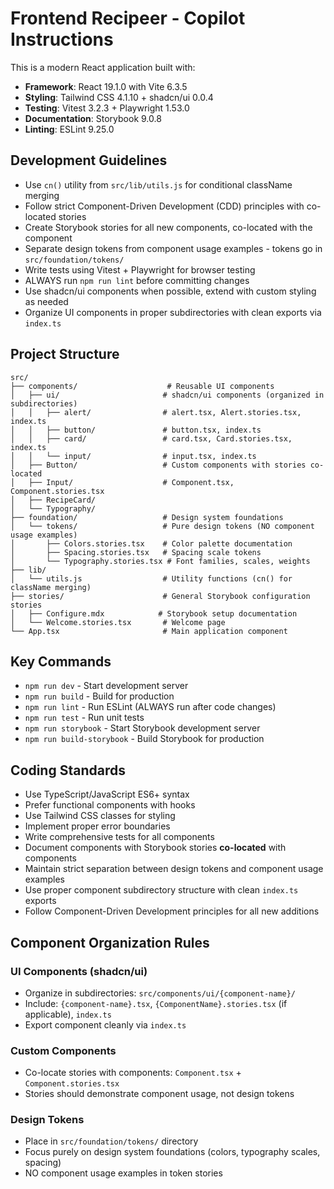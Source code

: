 <!-- Use this file to provide workspace-specific custom instructions to Copilot. For more details, visit https://code.visualstudio.com/docs/copilot/copilot-customization#_use-a-githubcopilotinstructionsmd-file -->

# Frontend Recipeer - Copilot Instructions

This is a modern React application built with:
- **Framework**: React 19.1.0 with Vite 6.3.5
- **Styling**: Tailwind CSS 4.1.10 + shadcn/ui 0.0.4
- **Testing**: Vitest 3.2.3 + Playwright 1.53.0
- **Documentation**: Storybook 9.0.8
- **Linting**: ESLint 9.25.0

## Development Guidelines

- Use `cn()` utility from `src/lib/utils.js` for conditional className merging
- Follow strict Component-Driven Development (CDD) principles with co-located stories
- Create Storybook stories for all new components, co-located with the component
- Separate design tokens from component usage examples - tokens go in `src/foundation/tokens/`
- Write tests using Vitest + Playwright for browser testing
- ALWAYS run `npm run lint` before committing changes
- Use shadcn/ui components when possible, extend with custom styling as needed
- Organize UI components in proper subdirectories with clean exports via `index.ts`

## Project Structure

```
src/
├── components/                    # Reusable UI components
│   ├── ui/                       # shadcn/ui components (organized in subdirectories)
│   │   ├── alert/                # alert.tsx, Alert.stories.tsx, index.ts
│   │   ├── button/               # button.tsx, index.ts
│   │   ├── card/                 # card.tsx, Card.stories.tsx, index.ts
│   │   └── input/                # input.tsx, index.ts
│   ├── Button/                   # Custom components with stories co-located
│   ├── Input/                    # Component.tsx, Component.stories.tsx
│   ├── RecipeCard/              
│   └── Typography/              
├── foundation/                   # Design system foundations
│   └── tokens/                   # Pure design tokens (NO component usage examples)
│       ├── Colors.stories.tsx    # Color palette documentation
│       ├── Spacing.stories.tsx   # Spacing scale tokens
│       └── Typography.stories.tsx # Font families, scales, weights
├── lib/
│   └── utils.js                  # Utility functions (cn() for className merging)
├── stories/                      # General Storybook configuration stories
│   ├── Configure.mdx            # Storybook setup documentation
│   └── Welcome.stories.tsx       # Welcome page
└── App.tsx                       # Main application component
```

## Key Commands

- `npm run dev` - Start development server
- `npm run build` - Build for production
- `npm run lint` - Run ESLint (ALWAYS run after code changes)
- `npm run test` - Run unit tests
- `npm run storybook` - Start Storybook development server
- `npm run build-storybook` - Build Storybook for production

## Coding Standards

- Use TypeScript/JavaScript ES6+ syntax
- Prefer functional components with hooks
- Use Tailwind CSS classes for styling
- Implement proper error boundaries
- Write comprehensive tests for all components
- Document components with Storybook stories **co-located** with components
- Maintain strict separation between design tokens and component usage examples
- Use proper component subdirectory structure with clean `index.ts` exports
- Follow Component-Driven Development principles for all new additions

## Component Organization Rules

### UI Components (shadcn/ui)
- Organize in subdirectories: `src/components/ui/{component-name}/`
- Include: `{component-name}.tsx`, `{ComponentName}.stories.tsx` (if applicable), `index.ts`
- Export component cleanly via `index.ts`

### Custom Components
- Co-locate stories with components: `Component.tsx` + `Component.stories.tsx`
- Stories should demonstrate component usage, not design tokens

### Design Tokens
- Place in `src/foundation/tokens/` directory
- Focus purely on design system foundations (colors, typography scales, spacing)
- NO component usage examples in token stories

